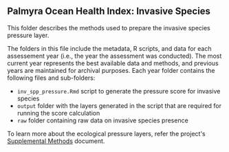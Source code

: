 ## Palmyra Ocean Health Index: Invasive Species

This folder describes the methods used to prepare the invasive species pressure layer. 


The folders in this file include the metadata, R scripts, and data for each assessement year (i.e., the year the assessment was conducted). The most current year represents the best available data and methods, and previous years are maintained for archival purposes. Each year folder contains the following files and sub-folders:     

- `inv_spp_pressure.Rmd` script to generate the pressure score for invasive species     
- `output` folder with the layers generated in the script that are required for running the score calculation       
- `raw`  folder containing raw data on invasive species presence   

To learn more about the ecological pressure layers, refer the project's [Supplemental Methods](https://ohi-4site.github.io/pal-scores/documents/methods-results/Supplement.html) document.   





